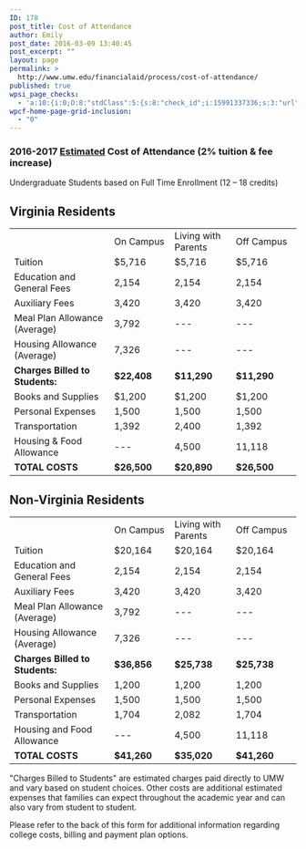 ```yaml
---
ID: 178
post_title: Cost of Attendance
author: Emily
post_date: 2016-03-09 13:40:45
post_excerpt: ""
layout: page
permalink: >
  http://www.umw.edu/financialaid/process/cost-of-attendance/
published: true
wpsi_page_checks:
  - 'a:10:{i:0;O:8:"stdClass":5:{s:8:"check_id";i:15991337336;s:3:"url";s:51:"http://www.umw.edu/financialaid/cost-of-attendance/";s:6:"status";s:8:"checking";s:6:"_links";O:8:"stdClass":1:{s:9:"pagecheck";s:65:"https://api.siteimprove.com/v1/sites/448702/pagecheck/15991337336";}s:4:"time";i:1457977638;}i:1;O:8:"stdClass":5:{s:8:"check_id";i:15991337336;s:3:"url";s:51:"http://www.umw.edu/financialaid/cost-of-attendance/";s:6:"status";s:8:"checking";s:6:"_links";O:8:"stdClass":1:{s:9:"pagecheck";s:65:"https://api.siteimprove.com/v1/sites/448702/pagecheck/15991337336";}s:4:"time";i:1457977634;}i:2;O:8:"stdClass":5:{s:8:"check_id";i:16044420576;s:3:"url";s:81:"http://www.umw.edu/financialaid/general-information-2016-2017/cost-of-attendance/";s:6:"status";s:8:"checking";s:6:"_links";O:8:"stdClass":1:{s:9:"pagecheck";s:65:"https://api.siteimprove.com/v1/sites/448702/pagecheck/16044420576";}s:4:"time";i:1457976830;}i:3;O:8:"stdClass":5:{s:8:"check_id";i:15991337336;s:3:"url";s:51:"http://www.umw.edu/financialaid/cost-of-attendance/";s:6:"status";s:8:"checking";s:6:"_links";O:8:"stdClass":1:{s:9:"pagecheck";s:65:"https://api.siteimprove.com/v1/sites/448702/pagecheck/15991337336";}s:4:"time";i:1457548849;}i:4;O:8:"stdClass":5:{s:8:"check_id";i:15991336597;s:3:"url";s:44:"http://www.umw.edu/financialaid/?page_id=178";s:6:"status";s:8:"checking";s:6:"_links";O:8:"stdClass":1:{s:9:"pagecheck";s:65:"https://api.siteimprove.com/v1/sites/448702/pagecheck/15991336597";}s:4:"time";i:1457548820;}i:5;O:8:"stdClass":5:{s:8:"check_id";i:15991336597;s:3:"url";s:44:"http://www.umw.edu/financialaid/?page_id=178";s:6:"status";s:8:"checking";s:6:"_links";O:8:"stdClass":1:{s:9:"pagecheck";s:65:"https://api.siteimprove.com/v1/sites/448702/pagecheck/15991336597";}s:4:"time";i:1457548766;}i:6;O:8:"stdClass":5:{s:8:"check_id";i:15991336597;s:3:"url";s:44:"http://www.umw.edu/financialaid/?page_id=178";s:6:"status";s:8:"checking";s:6:"_links";O:8:"stdClass":1:{s:9:"pagecheck";s:65:"https://api.siteimprove.com/v1/sites/448702/pagecheck/15991336597";}s:4:"time";i:1457548739;}i:7;O:8:"stdClass":5:{s:8:"check_id";i:15991336597;s:3:"url";s:44:"http://www.umw.edu/financialaid/?page_id=178";s:6:"status";s:8:"checking";s:6:"_links";O:8:"stdClass":1:{s:9:"pagecheck";s:65:"https://api.siteimprove.com/v1/sites/448702/pagecheck/15991336597";}s:4:"time";i:1457548645;}i:8;O:8:"stdClass":5:{s:8:"check_id";i:15991336597;s:3:"url";s:44:"http://www.umw.edu/financialaid/?page_id=178";s:6:"status";s:8:"checking";s:6:"_links";O:8:"stdClass":1:{s:9:"pagecheck";s:65:"https://api.siteimprove.com/v1/sites/448702/pagecheck/15991336597";}s:4:"time";i:1457548627;}i:9;O:8:"stdClass":5:{s:8:"check_id";i:15991336597;s:3:"url";s:44:"http://www.umw.edu/financialaid/?page_id=178";s:6:"status";s:8:"checking";s:6:"_links";O:8:"stdClass":1:{s:9:"pagecheck";s:65:"https://api.siteimprove.com/v1/sites/448702/pagecheck/15991336597";}s:4:"time";i:1457548593;}}'
wpcf-home-page-grid-inclusion:
  - "0"
---
```

<h3>2016-2017 <u>Estimated</u> Cost of Attendance (2% tuition &amp; fee increase)</h3>
Undergraduate Students based on Full Time Enrollment (12 – 18 credits)
<h2>Virginia Residents</h2>
<table>
<tbody>
<tr>
<td width="332"></td>
<td width="173">On Campus</td>
<td width="180">Living with Parents</td>
<td width="210">Off Campus</td>
</tr>
<tr>
<td width="332">Tuition</td>
<td width="173">$5,716</td>
<td width="180">$5,716</td>
<td width="210">$5,716</td>
</tr>
<tr>
<td width="332">Education and General Fees</td>
<td width="173">2,154</td>
<td width="180">2,154</td>
<td width="210">2,154</td>
</tr>
<tr>
<td width="332">Auxiliary Fees</td>
<td width="173">3,420</td>
<td width="180">3,420</td>
<td width="210">3,420</td>
</tr>
<tr>
<td width="332">Meal Plan Allowance (Average)</td>
<td width="173">3,792</td>
<td width="180">---</td>
<td width="210">---</td>
</tr>
<tr>
<td width="332">Housing Allowance (Average)</td>
<td width="173">7,326</td>
<td width="180">---</td>
<td width="210">---</td>
</tr>
<tr>
<td width="332"><strong>Charges Billed to Students:</strong></td>
<td width="173"><strong>$22,408</strong></td>
<td width="180"><strong>$11,290</strong></td>
<td width="210"><strong>$11,290</strong></td>
</tr>
<tr>
<td width="332">Books and Supplies</td>
<td width="173">$1,200</td>
<td width="180">$1,200</td>
<td width="210">$1,200</td>
</tr>
<tr>
<td width="332">Personal Expenses</td>
<td width="173">1,500</td>
<td width="180">1,500</td>
<td width="210">1,500</td>
</tr>
<tr>
<td width="332">Transportation</td>
<td width="173">1,392</td>
<td width="180">2,400</td>
<td width="210">1,392</td>
</tr>
<tr>
<td width="332">Housing &amp; Food Allowance</td>
<td width="173">---</td>
<td width="180">4,500</td>
<td width="210">11,118</td>
</tr>
<tr>
<td width="332"><strong>TOTAL COSTS</strong></td>
<td width="173"><strong>$26,500</strong></td>
<td width="180"><strong>$20,890</strong></td>
<td width="210"><strong>$26,500</strong></td>
</tr>
</tbody>
</table>
<h2>Non-Virginia Residents</h2>
<table>
<tbody>
<tr>
<td width="332"></td>
<td width="173">On Campus</td>
<td width="180">Living with Parents</td>
<td width="210">Off Campus</td>
</tr>
<tr>
<td width="332">Tuition</td>
<td width="173">$20,164</td>
<td width="180">$20,164</td>
<td width="210">$20,164</td>
</tr>
<tr>
<td width="332">Education and General Fees</td>
<td width="173">2,154</td>
<td width="180">2,154</td>
<td width="210">2,154</td>
</tr>
<tr>
<td width="332">Auxiliary Fees</td>
<td width="173">3,420</td>
<td width="180">3,420</td>
<td width="210">3,420</td>
</tr>
<tr>
<td width="332">Meal Plan Allowance (Average)</td>
<td width="173">3,792</td>
<td width="180">---</td>
<td width="210">---</td>
</tr>
<tr>
<td width="332">Housing Allowance (Average)</td>
<td width="173">7,326</td>
<td width="180">---</td>
<td width="210">---</td>
</tr>
<tr>
<td width="332"><strong>Charges Billed to Students:</strong></td>
<td width="173"><strong>$36,856</strong></td>
<td width="180"><strong>$25,738</strong></td>
<td width="210"><strong>$25,738</strong></td>
</tr>
<tr>
<td width="332">Books and Supplies</td>
<td width="173">1,200</td>
<td width="180">1,200</td>
<td width="210">1,200</td>
</tr>
<tr>
<td width="332">Personal Expenses</td>
<td width="173">1,500</td>
<td width="180">1,500</td>
<td width="210">1,500</td>
</tr>
<tr>
<td width="332">Transportation</td>
<td width="173">1,704</td>
<td width="180">2,082</td>
<td width="210">1,704</td>
</tr>
<tr>
<td width="332">Housing and Food Allowance</td>
<td width="173">---</td>
<td width="180">4,500</td>
<td width="210">11,118</td>
</tr>
<tr>
<td width="332"><strong>TOTAL COSTS</strong></td>
<td width="173"><strong>$41,260</strong></td>
<td width="180"><strong>$35,020</strong></td>
<td width="210"><strong>$41,260</strong></td>
</tr>
</tbody>
</table>
"Charges Billed to Students" are estimated charges paid directly to UMW and vary based on student choices. Other costs are additional estimated expenses that families can expect throughout the academic year and can also vary from student to student.

Please refer to the back of this form for additional information regarding college costs, billing and payment plan options.